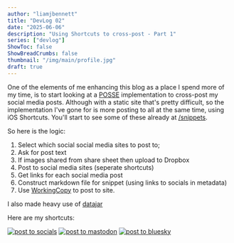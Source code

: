 ```yaml
---
author: "liamjbennett"
title: "DevLog 02"
date: "2025-06-06"
description: "Using Shortcuts to cross-post - Part 1"
series: ["devlog"]
ShowToc: false
ShowBreadCrumbs: false
thumbnail: "/img/main/profile.jpg"
draft: true
---
```


One of the elements of me enhancing this blog as a place I spend more of my time, is to start looking at a [POSSE](https://indieweb.org/POSSE) implementation to cross-post my social media posts. Although with a static site that's pretty difficult, so the implementation I've gone for is more posting to all at the same time, using iOS Shortcuts. You'll start to see some of these already at [/snippets](/snippets).

So here is the logic:
1) Select which social social media sites to post to;
2) Ask for post text
3) If images shared from share sheet then upload to Dropbox
4) Post to social media sites (seperate shortcuts)
5) Get links for each social media post
6) Construct markdown file for snippet (using links to socials in metadata)
7) Use [WorkingCopy](https://workingcopy.app/) to post to site.

I also made heavy use of [datajar](https://datajar.app/)

Here are my shortcuts:

[![post to socials](/img/2025/shortcut_01.png)](#)
[![post to mastodon](/img/2025/shortcut_02.png)](#)
[![post to bluesky](/img/2025/shortcut_03.png)](#)
